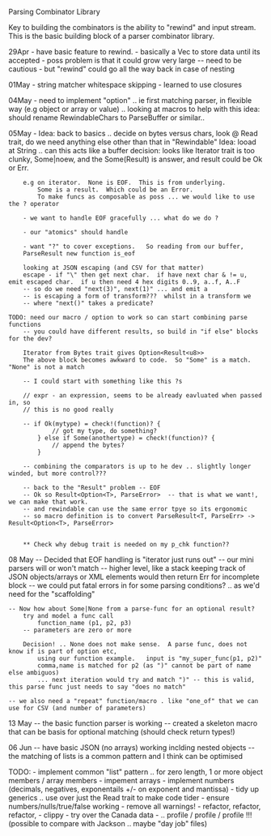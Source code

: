Parsing Combinator Library

Key to building the combinators is the ability to "rewind" and input stream.
This is the basic building block of a parser combinator library.

29Apr - have basic feature to rewind.
    - basically a Vec to store data until its accepted
    - poss problem is that it could grow very large -- need to be cautious
        - but "rewind" could go all the way back in case of nesting

01May -
    string matcher
    whitespace skipping
        - learned to use closures

04May - 
    need to implement "option" .. ie first matching parser, in flexible way (e.g object or array or value)
    .. looking at macros to help with this
    idea: should rename RewindableChars to ParseBuffer or similar.. 

05May - 
    Idea: back to basics .. decide on bytes versus chars, look @ Read trait, do we need anything else other than that in "Rewindable"
    Idea: looad at String .. can this acts like a buffer
    decision: looks like Iterator trait  is too clunky, Some|noew, and the Some(Result) is answer, and result could be Ok or Err.

        e.g on iterator.  None is EOF.  This is from underlying.
            Some is a result.  Which could be an Error.
            To make funcs as composable as poss ... we would like to use the ? operator
            
        - we want to handle EOF gracefully ... what do we do ?
        
        - our "atomics" should handle 

        - want "?" to cover exceptions.   So reading from our buffer, 
        ParseResult new function is_eof

        looking at JSON escaping (and CSV for that matter)
        escape - if "\" then get next char.  if have next char & != u, emit escaped char.  if u then need 4 hex digits 0..9, a..f, A..F
        -- so do we need "next(3)", next(1)" ... and emit a 
        -- is escaping a form of transform???  whilst in a transform we 
        -- where "next()" takes a predicate?  

    TODO: need our macro / option to work so can start combining parse functions
        -- you could have different results, so build in "if else" blocks for the dev?  

        Iterator from Bytes trait gives Option<Result<u8>>
        The above block becomes awkward to code.  So "Some" is a match.  "None" is not a match

        -- I could start with something like this ?s

        // expr - an expression, seems to be already eavluated when passed in, so
        // this is no good really

        -- if Ok(mytype) = check!(function)? {
                // got my type, do something?
            } else if Some(anothertype) = check!(function)? {
                // append the bytes?
            }

        -- combining the comparators is up to he dev .. slightly longer winded, but more control???

        -- back to the "Result" problem -- EOF 
        -- Ok so Result<Option<T>, ParseError>  -- that is what we want!, we can make that work.
        -- and rewindable can use the same error tpye so its ergonomic
        -- so macro definition is to convert ParseResult<T, ParseErr> -> Result<Option<T>, ParseError>

        
        ** Check why debug trait is needed on my p_chk function??


08 May
    -- Decided that EOF handling is "iterator just runs out"
        -- our mini parsers will or won't match
        -- higher level, like a stack keeping track of JSON objects/arrays or XML elements would then return Err for incomplete block
        -- we could put fatal errors in for some parsing conditions?   .. as we'd need for the "scaffolding"


    -- Now how about Some|None from a parse-func for an optional result?
        try and model a func call
            function_name (p1, p2, p3)
        -- parameters are zero or more

        Decision! .. None does not make sense.  A parse func, does not know if is part of option etc, 
            using our function example.   input is "my_super_func(p1, p2)"
            comma,name is matched for p2 (as ")" cannot be part of name else ambiguos)
            ... next iteration would try and match ")" -- this is valid, this parse func just needs to say "does no match"

    -- we also need a "repeat" function/macro . like "one_of" that we can use for CSV (and number of parameters)

13 May
    -- the basic function parser is working
    -- created a skeleton macro that can be basis for optional matching (should check return types!)

06 Jun
    -- have basic JSON (no arrays) working inclding nested objects
    -- the matching of lists is a common pattern and I think can be optimised

TODO:
    - implement common "list" pattern .. for zero length, 1 or more object members / array members
    - impement arrays
    - implement numbers (decimals, negatives, exponentails +/- on exponent and mantissa)
    - tidy up generics .. use over just the Read trait to make code tider
    - ensure numbers/nulls/true/false working
    - remove all warnings!
    - refactor, refactor, refactor, 
    - clippy
    - try over the Canada data
    - .. profile / profile / profile !!! (possible to compare with Jackson .. maybe "day job" files)

